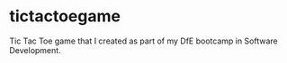 # tictactoegame
Tic Tac Toe game that I created as part of my DfE bootcamp in Software Development.

